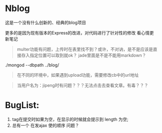 # Nblog
这是一个没有什么创新的、经典的blog项目

更多的是因为现有版本的Express的改进，对代码进行了针对性的修改
看心情更新笔记

>multer功能有问题，上传时在表里找不到？或许，不对讷，是不是应该是直接存入指定位置可以取到就ok？
>jade里面是不是不能用markdown？


./mongod --dbpath ../blog/

>在不同的环境中，如果遇到upload功能，需要修改cb中的url地址

>当用户名为：jipeng时有问题？？？无法点击去查看文章。有毒？？？

# BugList: 
1. tag在提交时如果为空，在显示的时候就会提示到 length 为空;
2. 总有一个 在发ajax 使的顺序 问题？
